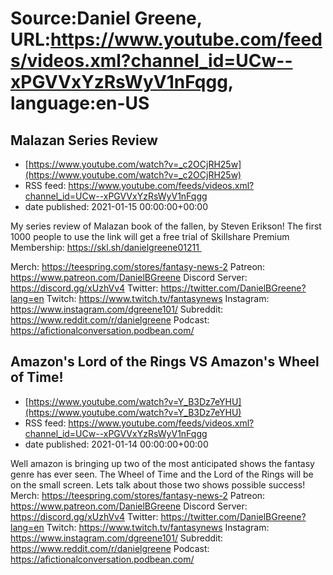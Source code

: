 # Source:Daniel Greene, URL:https://www.youtube.com/feeds/videos.xml?channel_id=UCw--xPGVVxYzRsWyV1nFqgg, language:en-US

## Malazan Series Review
 - [https://www.youtube.com/watch?v=_c2OCjRH25w](https://www.youtube.com/watch?v=_c2OCjRH25w)
 - RSS feed: https://www.youtube.com/feeds/videos.xml?channel_id=UCw--xPGVVxYzRsWyV1nFqgg
 - date published: 2021-01-15 00:00:00+00:00

My series review of Malazan book of the fallen, by Steven Erikson!
The first 1000 people to use the link will get a free trial of Skillshare Premium Membership: https://skl.sh/danielgreene01211  

Merch: https://teespring.com/stores/fantasy-news-2
Patreon: https://www.patreon.com/DanielBGreene
Discord Server: https://discord.gg/xUzhVv4
Twitter: https://twitter.com/DanielBGreene?lang=en
Twitch: https://www.twitch.tv/fantasynews
Instagram: https://www.instagram.com/dgreene101/
Subreddit: https://www.reddit.com/r/danielgreene
Podcast: https://afictionalconversation.podbean.com/

## Amazon's Lord of the Rings VS Amazon's Wheel of Time!
 - [https://www.youtube.com/watch?v=Y_B3Dz7eYHU](https://www.youtube.com/watch?v=Y_B3Dz7eYHU)
 - RSS feed: https://www.youtube.com/feeds/videos.xml?channel_id=UCw--xPGVVxYzRsWyV1nFqgg
 - date published: 2021-01-14 00:00:00+00:00

Well amazon is bringing up two of the most anticipated shows the fantasy genre has ever seen. The Wheel of Time and the Lord of the Rings will be on the small screen. Lets talk about those two shows possible success! 
Merch: https://teespring.com/stores/fantasy-news-2
Patreon: https://www.patreon.com/DanielBGreene
Discord Server: https://discord.gg/xUzhVv4
Twitter: https://twitter.com/DanielBGreene?lang=en
Twitch: https://www.twitch.tv/fantasynews
Instagram: https://www.instagram.com/dgreene101/
Subreddit: https://www.reddit.com/r/danielgreene
Podcast: https://afictionalconversation.podbean.com/

